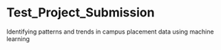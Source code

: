 # Test_Project_Submission
Identifying patterns and trends in campus placement data using machine learning

